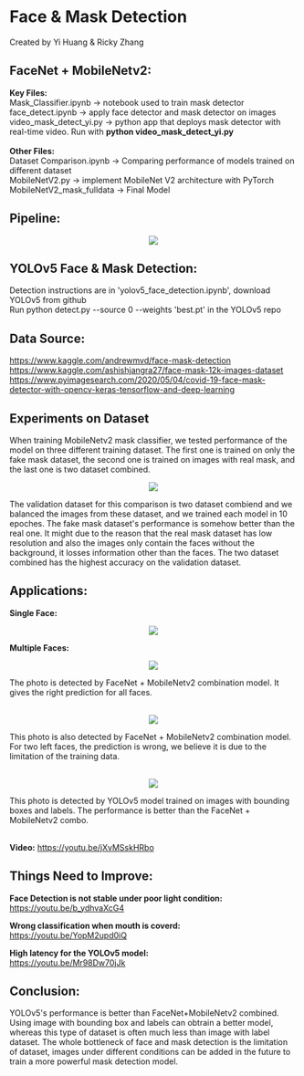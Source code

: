 # Face & Mask Detection
Created by Yi Huang & Ricky Zhang

## FaceNet + MobileNetv2:
**Key Files:**  <br>
Mask_Classifier.ipynb     -> notebook used to train mask detector <br>
face_detect.ipynb         -> apply face detector and mask detector on images <br>
video_mask_detect_yi.py   -> python app that deploys mask detector with real-time video. Run with **python video_mask_detect_yi.py** <br>
<br>
**Other Files:**  <br>
Dataset Comparison.ipynb  -> Comparing performance of models trained on different dataset  <br>
MobileNetV2.py            -> implement MobileNet V2 architecture with PyTorch <br>
MobileNetV2_mask_fulldata -> Final Model  <br>

## Pipeline:
<p align="center">
  <img src="https://github.com/yihuang1995/Face_mask_detection/blob/main/Images/pipeline.png">
</p>

## YOLOv5 Face & Mask Detection:
Detection instructions are in 'yolov5_face_detection.ipynb', download YOLOv5 from github <br>
Run python detect.py --source 0 --weights 'best.pt' in the YOLOv5 repo 

## Data Source:
https://www.kaggle.com/andrewmvd/face-mask-detection <br>
https://www.kaggle.com/ashishjangra27/face-mask-12k-images-dataset <br>
https://www.pyimagesearch.com/2020/05/04/covid-19-face-mask-detector-with-opencv-keras-tensorflow-and-deep-learning <br>

## Experiments on Dataset
When training MobileNetv2 mask classifier, we tested performance of the model on three different training dataset. The first one is trained on only the fake mask dataset, the second one is trained on images with real mask, and the last one is two dataset combined.
<p align="center">
  <img src="https://github.com/yihuang1995/Face_mask_detection/blob/main/Images/dataset_comparison.png">
</p>

The validation dataset for this comparison is two dataset combiend and we balanced the images from these dataset, and we trained each model in 10 epoches. The fake mask dataset's performance is somehow better than the real one. It might due to the reason that the real mask dataset has low resolution and also the images only contain the faces without the background, it losses information other than the faces. The two dataset combined has the highest accuracy on the validation dataset.

## Applications:
**Single Face:**<br>
<p align="center">
  <img src="https://github.com/yihuang1995/Face_mask_detection/blob/main/Images/yann_detect.png">
</p>

**Multiple Faces:**<br>
<p align="center">
  <img src="https://github.com/yihuang1995/Face_mask_detection/blob/main/Images/multi_detection.png">
</p>
The photo is detected by FaceNet + MobileNetv2 combination model. It gives the right prediction for all faces.
<br/><br/>

<p align="center">
  <img src="https://github.com/yihuang1995/Face_mask_detection/blob/main/Images/multi_detect2.png">
</p>
This photo is also detected by FaceNet + MobileNetv2 combination model. For two left faces, the prediction is wrong, we believe it is due to the limitation of the training data.
<br/><br/>

<p align="center">
  <img src="https://github.com/yihuang1995/Face_mask_detection/blob/main/Images/yolov5_detect.png">
</p>
This photo is detected by YOLOv5 model trained on images with bounding boxes and labels. The performance is better than the FaceNet + MobileNetv2 combo.
<br/><br/>

**Video:**
https://youtu.be/jXvMSskHRbo

## Things Need to Improve:
**Face Detection is not stable under poor light condition:**<br>
https://youtu.be/b_ydhvaXcG4

**Wrong classification when mouth is coverd:**<br>
https://youtu.be/YopM2upd0iQ

**High latency for the YOLOv5 model:**<br>
https://youtu.be/Mr98Dw70jJk

## Conclusion:
YOLOv5's performance is better than FaceNet+MobileNetv2 combined. Using image with bounding box and labels can obtrain a better model, whereas this type of dataset is often much less than image with label dataset. The whole bottleneck of face and mask detection is the limitation of dataset, images under different conditions can be added in the future to train a more powerful mask detection model.

